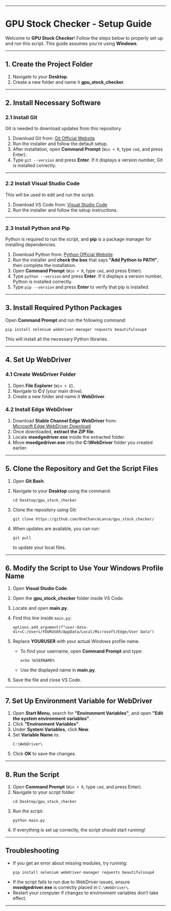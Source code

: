 
---

# **GPU Stock Checker - Setup Guide**  

Welcome to **GPU Stock Checker**! Follow the steps below to properly set up and run this script. This guide assumes you're using **Windows**.  

---

## **1. Create the Project Folder**  
1. Navigate to your **Desktop**.  
2. Create a new folder and name it **gpu_stock_checker**.  

---

## **2. Install Necessary Software**  

### **2.1 Install Git**  
Git is needed to download updates from this repository.  
1. Download Git from: [Git Official Website](https://git-scm.com/downloads)  
2. Run the installer and follow the default setup.  
3. After installation, open **Command Prompt** (`Win + R`, type `cmd`, and press Enter).  
4. Type `git --version` and press **Enter**. If it displays a version number, Git is installed correctly.  

---

### **2.2 Install Visual Studio Code**  
This will be used to edit and run the script.  
1. Download VS Code from: [Visual Studio Code](https://code.visualstudio.com/)  
2. Run the installer and follow the setup instructions.  

---

### **2.3 Install Python and Pip**  
Python is required to run the script, and **pip** is a package manager for installing dependencies.  
1. Download Python from: [Python Official Website](https://www.python.org/downloads/)  
2. Run the installer and **check the box** that says **"Add Python to PATH"**, then complete the installation.  
3. Open **Command Prompt** (`Win + R`, type `cmd`, and press Enter).  
4. Type `python --version` and press **Enter**. If it displays a version number, Python is installed correctly.  
5. Type `pip --version` and press **Enter** to verify that pip is installed.  

---

## **3. Install Required Python Packages**  
Open **Command Prompt** and run the following command:  

```
pip install selenium webdriver-manager requests beautifulsoup4
```

This will install all the necessary Python libraries.

---

## **4. Set Up WebDriver**  

### **4.1 Create WebDriver Folder**  
1. Open **File Explorer** (`Win + E`).  
2. Navigate to **C:/** (your main drive).  
3. Create a new folder and name it **WebDriver**.  

### **4.2 Install Edge WebDriver**  
1. Download **Stable Channel Edge WebDriver** from:  
   [Microsoft Edge WebDriver Download](https://developer.microsoft.com/en-us/microsoft-edge/tools/webdriver/?form=MA13LH)  
2. Once downloaded, **extract the ZIP file**.  
3. Locate **msedgedriver.exe** inside the extracted folder.  
4. Move **msedgedriver.exe** into the **C:\WebDriver** folder you created earlier.  

---

## **5. Clone the Repository and Get the Script Files**  
1. Open **Git Bash**.  
2. Navigate to your **Desktop** using the command:  
   ```
   cd Desktop/gpu_stock_checker
   ```
3. Clone the repository using Git:  
   ```
   git clone https://github.com/OneChanceLance/gpu_stock_checker/
   ```
 

4. When updates are available, you can run:  
   ```
   git pull
   ```
   to update your local files.  

---

## **6. Modify the Script to Use Your Windows Profile Name**  
1. Open **Visual Studio Code**.  
2. Open the **gpu_stock_checker** folder inside VS Code.  
3. Locate and open **main.py**.  
4. Find this line inside `main.py`:  

   ```
   options.add_argument(f"user-data-dir=C:/Users/YOURUSER/AppData/Local/Microsoft/Edge/User Data")
   ```

5. Replace **YOURUSER** with your actual Windows profile name.  
   - To find your username, open **Command Prompt** and type:  
     ```
     echo %USERNAME%
     ```
   - Use the displayed name in **main.py**.  
6. Save the file and close VS Code.  

---

## **7. Set Up Environment Variable for WebDriver**  
1. Open **Start Menu**, search for **"Environment Variables"**, and open **"Edit the system environment variables"**.  
2. Click **"Environment Variables"**.  
3. Under **System Variables**, click **New**.  
4. Set **Variable Name** to:  
   ```
   C:\WebDriver\
   ```
5. Click **OK** to save the changes.  

---

## **8. Run the Script**  
1. Open **Command Prompt** (`Win + R`, type `cmd`, and press Enter).  
2. Navigate to your script folder:  
   ```
   cd Desktop/gpu_stock_checker
   ```
3. Run the script:  
   ```
   python main.py
   ```
4. If everything is set up correctly, the script should start running!  

---

## **Troubleshooting**  
- If you get an error about missing modules, try running:  
  ```
  pip install selenium webdriver-manager requests beautifulsoup4
  ```
- If the script fails to run due to WebDriver issues, ensure **msedgedriver.exe** is correctly placed in `C:\WebDriver\`.  
- Restart your computer if changes to environment variables don’t take effect.  

---
